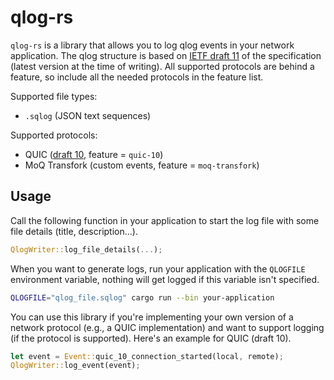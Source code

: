 # qlog-rs

`qlog-rs` is a library that allows you to log qlog events in your network application.
The qlog structure is based on [IETF draft 11](https://datatracker.ietf.org/doc/draft-ietf-quic-qlog-main-schema/11/) of the specification (latest version at the time of writing).
All supported protocols are behind a feature, so include all the needed protocols in the feature list.

Supported file types:
* `.sqlog` (JSON text sequences)

Supported protocols:
* QUIC ([draft 10](https://datatracker.ietf.org/doc/draft-ietf-quic-qlog-quic-events/10/), feature = `quic-10`)
* MoQ Transfork (custom events, feature = `moq-transfork`)

## Usage

Call the following function in your application to start the log file with some file details (title, description...).

```rust
QlogWriter::log_file_details(...);
```

When you want to generate logs, run your application with the `QLOGFILE` environment variable, nothing will get logged if this variable isn't specified.

```bash
QLOGFILE="qlog_file.sqlog" cargo run --bin your-application
```

You can use this library if you're implementing your own version of a network protocol (e.g., a QUIC implementation) and want to support logging (if the protocol is supported). Here's an example for QUIC (draft 10).

```rust
let event = Event::quic_10_connection_started(local, remote);
QlogWriter::log_event(event);
```
